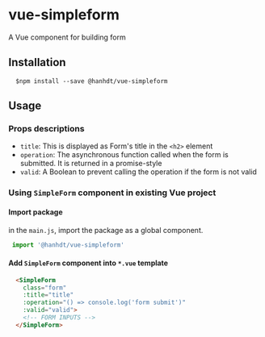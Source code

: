 # vue-simpleform

A Vue component for building form

## Installation

```Shell
  $npm install --save @hanhdt/vue-simpleform
```

## Usage

### Props descriptions

- `title`: This is displayed as Form's title in the `<h2>` element
- `operation`: The asynchronous function called when the form is submitted. It is returned in a promise-style
- `valid`: A Boolean to prevent calling the operation if the form is not valid

### Using `SimpleForm` component in existing Vue project

#### Import package

in the `main.js`, import the package as a global component.

```javascript
 import '@hanhdt/vue-simpleform'
```

#### Add `SimpleForm` component into `*.vue` template

```html
  <SimpleForm
    class="form"
    :title="title"
    :operation="() => console.log('form submit')"
    :valid="valid">
    <!-- FORM INPUTS -->
  </SimpleForm>
```